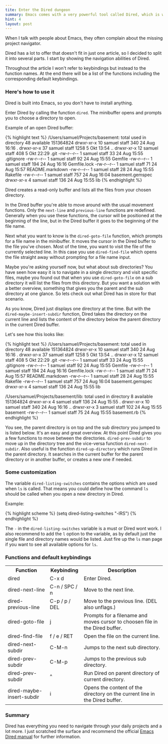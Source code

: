 ```yaml
---
tite: Enter the Dired dungeon
summary: Emacs comes with a very powerful tool called Dired, which is way more than just a directory navigator.
hint: 4
layout: post
---
```

When I talk with people about Emacs, they often complain about
the missing project navigator.

Dired has a lot to offer that doesn't fit in just one article, so
I decided to split it into several parts. I start by showing the
navigation abilities of Dired.

Throughout the article I won't refer to keybindings but instead to the
function names. At the end there will be a list of the functions
including the corresponding default keybindings.

### Here's how to use it

Dired is built into Emacs, so you don't have to install anything.

Enter Dired by calling the function `dired`. The minibuffer opens and prompts you to choose a directory to open.

Example of an open Dired buffer:

{% highlight text %}
  /Users/samuel/Projects/basement:
  total used in directory 48 available 151364824
  drwxr-xr-x  10 samuel  staff   340 24 Aug 16:16 .
  drwxr-xr-x  37 samuel  staff  1258  5 Okt 13:54 ..
  drwxr-xr-x  12 samuel  staff   408  5 Okt 22:29 .git
  -rw-r--r--   1 samuel  staff    33 24 Aug 15:55 .gitignore
  -rw-r--r--   1 samuel  staff    92 24 Aug 15:55 Gemfile
  -rw-r--r--   1 samuel  staff   194 24 Aug 16:16 Gemfile.lock
  -rw-r--r--   1 samuel  staff    71 24 Aug 15:57 README.markdown
  -rw-r--r--   1 samuel  staff    28 24 Aug 15:55 Rakefile
  -rw-r--r--   1 samuel  staff   757 24 Aug 16:04 basement.gemspec
  drwxr-xr-x   4 samuel  staff   136 24 Aug 15:55 lib
{% endhighlight %}

Dired creates a read-only buffer and lists all the files
from your chosen directory.

In the Dired buffer you're able to move around with the usual
movement functions. Only the `next-line` and `previous-line` functions are
redefined. Generally when you use these functions, the cursor will be
positioned at the beginning of the line, but in the Dired buffer it
goes to the beginning of the file name.

Next what you want to know is the `dired-goto-file` function, which
prompts for a file name in the minibuffer. It moves the cursor in the
Dired buffer to the file you've chosen. Most of the time, you want to
visit the file of the currently selected line. In this case you use
`dired-find-file` which opens the file straight away without prompting
for a file name input.

Maybe you're asking yourself now, but what about
sub directories? You have seen how easy it is to navigate in a single
directory and visit specific files, maybe you found out that when you
use `dired-goto-file` on a sub directory it will list the files from
this directory. But you want a solution with a better overview,
something that gives you the parent and the sub directory at one glance.
So lets check out what Dired has in store for that scenario.

As you know, Dired just displays one directory at the time. But with
the `dired-maybe-insert-subdir` function, Dired takes the directory
on the current line and lists the content of the directory below
the parent directory in the current Dired buffer.

Let's see how this looks like:

{% highlight text %}
  /Users/samuel/Projects/basement:
  total used in directory 48 available 151364824
  drwxr-xr-x  10 samuel  staff   340 24 Aug 16:16 .
  drwxr-xr-x  37 samuel  staff  1258  5 Okt 13:54 ..
  drwxr-xr-x  12 samuel  staff   408  5 Okt 22:29 .git
  -rw-r--r--   1 samuel  staff    33 24 Aug 15:55 .gitignore
  -rw-r--r--   1 samuel  staff    92 24 Aug 15:55 Gemfile
  -rw-r--r--   1 samuel  staff   194 24 Aug 16:16 Gemfile.lock
  -rw-r--r--   1 samuel  staff    71 24 Aug 15:57 README.markdown
  -rw-r--r--   1 samuel  staff    28 24 Aug 15:55 Rakefile
  -rw-r--r--   1 samuel  staff   757 24 Aug 16:04 basement.gemspec
  drwxr-xr-x   4 samuel  staff   136 24 Aug 15:55 lib

  /Users/samuel/Projects/basement/lib:
  total used in directory 8 available 151364824
  drwxr-xr-x   4 samuel  staff  136 24 Aug 15:55 .
  drwxr-xr-x  10 samuel  staff  340 24 Aug 16:16 ..
  drwxr-xr-x   3 samuel  staff  102 24 Aug 15:55 basement
  -rw-r--r--   1 samuel  staff   75 24 Aug 15:55 basement.rb
{% endhighlight %}

You see, the parent directory is on top and the sub directory you jumped
to is listed below. It's an easy and great overview. At this point
Dired gives you a few functions to move between the
directories. `dired-prev-subdir` to move up in the directory tree and the
vice-versa function `dired-next-subdir`. Also useful is
the function `dired-up-directory` which runs Dired in the parent
directory. It searches in the current buffer for the parent directory or
in another buffer, or creates a new one if needed.

### Some customization

The variable `dired-listing-switches` contains the options which are
used when `ls` is called. That means you could define how the command
`ls` should be called when you open a new directory in Dired.

Example:

{% highlight scheme %}
(setq dired-listing-switches "-lRS")
{% endhighlight %}

The `-` in the `dired-listing-switches` variable is a must or Dired
wont work. I also recommend to add the `l` option to the variable, as
by default just the single file and directory names would be listed.
Just fire up the `ls` man page if you want to see all available
options for `ls`.

### Functions and default keybindings

<table class="function-list">
    <tr>
        <th class="functions">Function</th>
        <th>Keybinding</th>
        <th>Description</th>
    </tr>
    <tr>
        <td><span class="code">dired</span></td>
        <td><span class="code">C-x d</span></td>
        <td>Enter Dired.</td>
    </tr>
    <tr>
        <td><span class="code">dired-next-line</span></td>
        <td><span class="code">C-n / SPC / n</span></td>
        <td>Move to the next line.</td>
    </tr>
    <tr>
        <td><span class="code">dired-previous-line</span></td>
        <td><span class="code">C-p / p / DEL</span></td>
        <td>Move to the previous line. (<span class="code">DEL</span> also unflags.)</td>
    </tr>
    <tr>
        <td><span class="code">dired-goto-file</span></td>
        <td><span class="code">j</span></td>
        <td>Prompts for a filename and moves cursor to choosen file in
    the Dired buffer.</td>
    </tr>
    <tr>
        <td><span class="code">dired-find-file</span></td>
        <td><span class="code">f / e / RET</span></td>
        <td>Open the file on the current line.</td>
    </tr>
    <tr>
        <td><span class="code">dired-next-subdir</span></td>
        <td><span class="code">C-M-n</span></td>
        <td>Jumps to the next sub directory.</td>
    </tr>
    <tr>
        <td><span class="code">dired-prev-subdir</span></td>
        <td><span class="code">C-M-p</span></td>
        <td>Jumps to the previous sub directory.</td>
    </tr>
    <tr>
        <td><span class="code">dired-prev-subdir</span></td>
        <td><span class="code">^</span></td>
        <td>Run Dired on parent directory of current directory.</td>
    </tr>
    <tr>
        <td><span class="code">dired-maybe-insert-subdir</span></td>
        <td><span class="code">i</span></td>
        <td>Opens the content of the directory on the current line in the Dired buffer.</td>
    </tr>
</table>

### Summary

Dired has everything you need to navigate through your daily projects
and a lot more. I just scratched the surface and recommend the
official [Emacs Dired manual](http://www.gnu.org/s/libtool/manual/emacs/Dired.html#Dired)
for further information.
